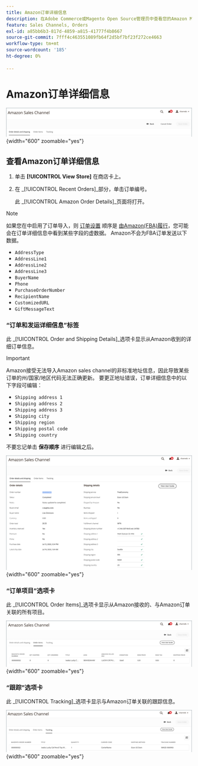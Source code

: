 ```yaml
---
title: Amazon订单详细信息
description: 在Adobe Commerce或Magento Open Source管理员中查看您的Amazon Marketplace订单的详细信息。
feature: Sales Channels, Orders
exl-id: a85bb6b3-817d-4859-a815-41777f4b8667
source-git-commit: 7fff4c463551089fb64f2d5bf7bf23f272ce4663
workflow-type: tm+mt
source-wordcount: '185'
ht-degree: 0%

---
```


# Amazon订单详细信息

![Amazon订单详细信息](assets/amazon-order-details-header.png){width="600" zoomable="yes"}

## 查看Amazon订单详细信息

1. 单击 **[!UICONTROL View Store]** 在商店卡上。

1. 在 _[!UICONTROL Recent Orders]_部分，单击订单编号。

   此 _[!UICONTROL Amazon Order Details]_页面将打开。

>[!NOTE]
>
>如果您在中启用了订单导入，则 [订单设置](./order-settings.md) 顺序是 [由Amazon(FBA)履行](./fulfilled-by.md)，您可能会在订单详细信息中看到某些字段的虚数据。 Amazon不会为FBA订单发送以下数据。
>
> - `AddressType`
> - `AddressLine1`
> - `AddressLine2`
> - `AddressLine3`
> - `BuyerName`
> - `Phone`
> - `PurchaseOrderNumber`
> - `RecipientName`
> - `CustomizedURL`
> - `GiftMessageText`

### “订单和发运详细信息”标签

此 _[!UICONTROL Order and Shipping Details]_选项卡显示从Amazon收到的详细订单信息。

>[!IMPORTANT]
>
>Amazon接受无法导入Amazon sales channel的非标准地址信息，因此导致某些订单的州/国家/地区代码无法正确更新。 要更正地址错误，订单详细信息中的以下字段可编辑：
>
>- `Shipping address 1`
>- `Shipping address 2`
>- `Shipping address 3`
>- `Shipping city`
>- `Shipping region`
>- `Shipping postal code`
>- `Shipping country`
>
>不要忘记单击 **保存顺序** 进行编辑之后。

![订单和送货详细信息](assets/amazon-order-details.png){width="600" zoomable="yes"}

### “订单项目”选项卡

此 _[!UICONTROL Order Items]_选项卡显示从Amazon接收的、与Amazon订单关联的所有项目。

![订单项目详细信息](assets/amazon-order-item-details.png){width="600" zoomable="yes"}

### “跟踪”选项卡

此 _[!UICONTROL Tracking]_选项卡显示与Amazon订单关联的跟踪信息。

![跟踪详细信息](assets/amazon-order-tracking-details.png){width="600" zoomable="yes"}
